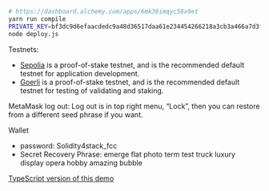 
```bash
# https://dashboard.alchemy.com/apps/6mk36imqyc58x9et
yarn run compile
PRIVATE_KEY=bf3dc9d6efaacdedc9a48d36517daa61e234454266218a3cb3a466a7d3f2b0bf PRIVATE_KEY_PASSWORD=password node encryptKey.js && history -c
node deploy.js
```

Testnets:
- [Sepolia](https://sepolia.dev/) is a proof-of-stake testnet, and is the recommended default testnet for application development.
- [Goerli](https://ethereum.org/en/developers/docs/networks/#goerli) is a proof-of-stake testnet, and is the recommended default testnet for testing of validating and staking.

MetaMask log out: Log out is in top right menu, “Lock”, then you can restore from a different seed phrase if you want.

Wallet
- password: Solidity4stack_fcc  
- Secret Recovery Phrase: emerge flat photo term test truck luxury display opera hobby amazing bubble

[TypeScript version of this demo](https://youtu.be/gyMwXuJrbJQ?t=29828)

<!-- 
https://www.alchemy.com/
-->